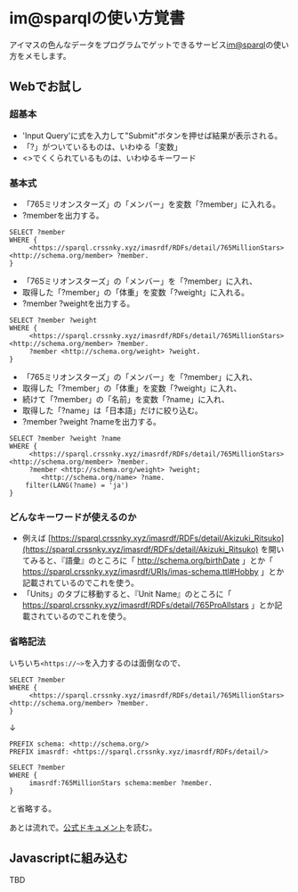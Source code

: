 # im@sparqlの使い方覚書
アイマスの色んなデータをプログラムでゲットできるサービス[im@sparql](https://sparql.crssnky.xyz/imas/)の使い方をメモします。

## Webでお試し
### 超基本
* 'Input Query'に式を入力して"Submit"ボタンを押せば結果が表示される。
* 「?」がついているものは、いわゆる「変数」
* <>でくくられているものは、いわゆるキーワード

### 基本式
* 「765ミリオンスターズ」の「メンバー」を変数「?member」に入れる。
* ?memberを出力する。

```sparql
SELECT ?member
WHERE {
     <https://sparql.crssnky.xyz/imasrdf/RDFs/detail/765MillionStars> <http://schema.org/member> ?member.
}
```

* 「765ミリオンスターズ」の「メンバー」を「?member」に入れ、
* 取得した「?member」の「体重」を変数「?weight」に入れる。
* ?member ?weightを出力する。

```sparql
SELECT ?member ?weight
WHERE {
     <https://sparql.crssnky.xyz/imasrdf/RDFs/detail/765MillionStars> <http://schema.org/member> ?member.
     ?member <http://schema.org/weight> ?weight.
}
```

* 「765ミリオンスターズ」の「メンバー」を「?member」に入れ、
* 取得した「?member」の「体重」を変数「?weight」に入れ、
* 続けて「?member」の「名前」を変数「?name」に入れ、
* 取得した「?name」は「日本語」だけに絞り込む。
* ?member ?weight ?nameを出力する。

```sparql
SELECT ?member ?weight ?name
WHERE {
     <https://sparql.crssnky.xyz/imasrdf/RDFs/detail/765MillionStars> <http://schema.org/member> ?member.
     ?member <http://schema.org/weight> ?weight;
        <http://schema.org/name> ?name.
    filter(LANG(?name) = 'ja')
}
```

### どんなキーワードが使えるのか
* 例えば [https://sparql.crssnky.xyz/imasrdf/RDFs/detail/Akizuki_Ritsuko](https://sparql.crssnky.xyz/imasrdf/RDFs/detail/Akizuki_Ritsuko) を開いてみると、『語彙』のところに「 http://schema.org/birthDate 」とか「 https://sparql.crssnky.xyz/imasrdf/URIs/imas-schema.ttl#Hobby 」とか記載されているのでこれを使う。
* 「Units」のタブに移動すると、『Unit Name』のところに「 https://sparql.crssnky.xyz/imasrdf/RDFs/detail/765ProAllstars 」とか記載されているのでこれを使う。

### 省略記法
いちいち`<https://~>`を入力するのは面倒なので、

```sparql
SELECT ?member
WHERE {
     <https://sparql.crssnky.xyz/imasrdf/RDFs/detail/765MillionStars> <http://schema.org/member> ?member.
}
```

↓

```sparql
PREFIX schema: <http://schema.org/>
PREFIX imasrdf: <https://sparql.crssnky.xyz/imasrdf/RDFs/detail/>

SELECT ?member
WHERE {
     imasrdf:765MillionStars schema:member ?member.
}
```

と省略する。

あとは流れで。[公式ドキュメント](https://doc.crssnky.xyz/imasparql/)を読む。

## Javascriptに組み込む
TBD